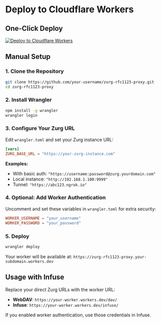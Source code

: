 # Deploy to Cloudflare Workers

## One-Click Deploy

[![Deploy to Cloudflare Workers](https://deploy.workers.cloudflare.com/button)](https://deploy.workers.cloudflare.com/?url=https://github.com/your-username/zurg-rfc1123-proxy)

## Manual Setup

### 1. Clone the Repository
```bash
git clone https://github.com/your-username/zurg-rfc1123-proxy.git
cd zurg-rfc1123-proxy
```

### 2. Install Wrangler
```bash
npm install -g wrangler
wrangler login
```

### 3. Configure Your Zurg URL
Edit `wrangler.toml` and set your Zurg instance URL:

```toml
[vars]
ZURG_BASE_URL = "https://your-zurg-instance.com"
```

**Examples:**
- With basic auth: `"https://username:password@zurg.yourdomain.com"`
- Local instance: `"http://192.168.1.100:9999"`
- Tunnel: `"https://abc123.ngrok.io"`

### 4. Optional: Add Worker Authentication
Uncomment and set these variables in `wrangler.toml` for extra security:

```toml
WORKER_USERNAME = "your_username" 
WORKER_PASSWORD = "your_password"
```

### 5. Deploy
```bash
wrangler deploy
```

Your worker will be available at: `https://zurg-rfc1123-proxy.your-subdomain.workers.dev`

## Usage with Infuse

Replace your direct Zurg URLs with the worker URL:

- **WebDAV**: `https://your-worker.workers.dev/dav/`
- **Infuse**: `https://your-worker.workers.dev/infuse/`

If you enabled worker authentication, use those credentials in Infuse.